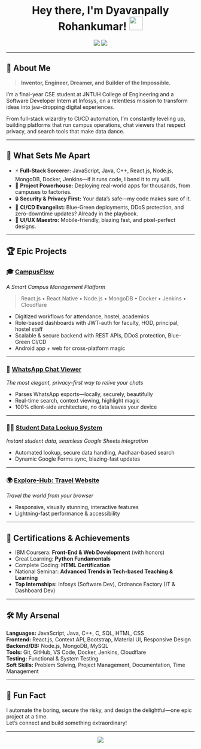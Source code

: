 <!--
    🚀 Welcome to the Universe of Dyavanpally Rohankumar! 🚀
    (Prepare to be amazed.)
-->

<h1 align="center">Hey there, I'm Dyavanpally Rohankumar! <img src="https://media.giphy.com/media/hvRJCLFzcasrR4ia7z/giphy.gif" width="36"/></h1>

<p align="center">
  <a href="mailto:dyavanpallyrohankumar@gmail.com"><img src="https://img.shields.io/badge/Email-blue?style=flat&logo=gmail"></a>
  <a href="https://github.com/dyavanpallyrohankumar"><img src="https://img.shields.io/badge/GitHub-181717?style=flat&logo=github"></a>
</p>

---

## 🚀 About Me

> **Inventor, Engineer, Dreamer, and Builder of the Impossible.**

I’m a final-year CSE student at JNTUH College of Engineering and a Software Developer Intern at Infosys, on a relentless mission to transform ideas into jaw-dropping digital experiences. 

From full-stack wizardry to CI/CD automation, I’m constantly leveling up, building platforms that run campus operations, chat viewers that respect privacy, and search tools that make data dance. 

---

## 🌟 What Sets Me Apart

- ⚡ **Full-Stack Sorcerer:** JavaScript, Java, C++, React.js, Node.js, MongoDB, Docker, Jenkins—if it runs code, I bend it to my will.
- 🎯 **Project Powerhouse:** Deploying real-world apps for thousands, from campuses to factories.
- 🔒 **Security & Privacy First:** Your data’s safe—my code makes sure of it.
- 🚀 **CI/CD Evangelist:** Blue-Green deployments, DDoS protection, and zero-downtime updates? Already in the playbook.
- 🎨 **UI/UX Maestro:** Mobile-friendly, blazing fast, and pixel-perfect designs.

---

## 🏆 Epic Projects

### 🎓 [CampusFlow](https://play.google.com/store/apps/details?id=com.campusflow)  
_A Smart Campus Management Platform_  
> React.js • React Native • Node.js • MongoDB • Docker • Jenkins • Cloudflare

- Digitized workflows for attendance, hostel, academics
- Role-based dashboards with JWT-auth for faculty, HOD, principal, hostel staff
- Scalable & secure backend with REST APIs, DDoS protection, Blue-Green CI/CD
- Android app + web for cross-platform magic

---

### 💬 [WhatsApp Chat Viewer](https://your-whatsapp-chat-viewer-link.com)  
_The most elegant, privacy-first way to relive your chats_

- Parses WhatsApp exports—locally, securely, beautifully
- Real-time search, context viewing, highlight magic
- 100% client-side architecture, no data leaves your device

---

### 👨‍🎓 [Student Data Lookup System](https://your-student-lookup-link.com)  
_Instant student data, seamless Google Sheets integration_

- Automated lookup, secure data handling, Aadhaar-based search
- Dynamic Google Forms sync, blazing-fast updates

---

### 🌍 [Explore-Hub: Travel Website](https://your-explore-hub-link.com)  
_Travel the world from your browser_

- Responsive, visually stunning, interactive features
- Lightning-fast performance & accessibility

---

## 🥇 Certifications & Achievements

- IBM Coursera: **Front-End & Web Development** (with honors)
- Great Learning: **Python Fundamentals**
- Complete Coding: **HTML Certification**
- National Seminar: **Advanced Trends in Tech-based Teaching & Learning**  
- **Top Internships:** Infosys (Software Dev), Ordnance Factory (IT & Dashboard Dev)

---

## 🛠️ My Arsenal

**Languages:** JavaScript, Java, C++, C, SQL, HTML, CSS  
**Frontend:** React.js, Context API, Bootstrap, Material UI, Responsive Design  
**Backend/DB:** Node.js, MongoDB, MySQL  
**Tools:** Git, GitHub, VS Code, Docker, Jenkins, Cloudflare  
**Testing:** Functional & System Testing  
**Soft Skills:** Problem Solving, Project Management, Documentation, Time Management

---

## 🤩 Fun Fact

I automate the boring, secure the risky, and design the delightful—one epic project at a time.  
Let’s connect and build something extraordinary!

---

<p align="center">
  <img src="https://readme-typing-svg.demolab.com/?lines=Welcome+to+my+GitHub+Galaxy!;Full-stack+developer+in+action...;Always+learning,+always+building!&center=true&width=380&height=45">
</p>
